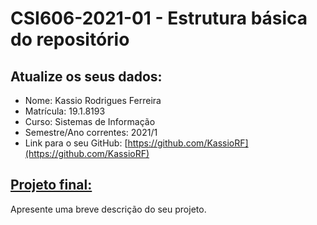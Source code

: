 # **CSI606-2021-01 - Estrutura básica do repositório**

## Atualize os seus dados:

- Nome: Kassio Rodrigues Ferreira
- Matrícula: 19.1.8193
- Curso: Sistemas de Informação
- Semestre/Ano correntes: 2021/1
- Link para o seu GitHub: [https://github.com/KassioRF](https://github.com/KassioRF)

## [Projeto final:](./Projeto/README.md) 

Apresente uma breve descrição do seu projeto.

